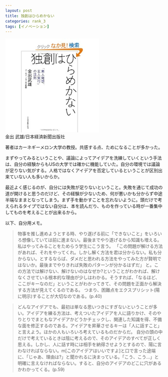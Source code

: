 ```yaml
---
layout: post
title: 独創はひらめかない
categories: rank_3
tags: [イノベーション]
---
```



<div class="book"><div class="book_image"><a href="http://www.amazon.co.jp/dp/4532318416"><img src="/images/dokusou.jpg"></a></div><div class="book_info">金出 武雄/日本経済新聞出版社</div><div class="clear"></div></div>

著者はカーネギーメロン大学の教授。共感する点、ためになることが多かった。

まずやってみるということや、議論によってアイデアを洗練していくという手法は、自分の経験からもUSの大学では確かに機能していた。自分の環境では議論が足りない気がする。人格ではなくアイデアを否定しているということが区別出来ていない人も多いからか。

最近よく感じるのが、自分には失敗が足りないということ。失敗を通じて成功の道が開けると思うのだけど、その経験が少ないため、何が悪いかも分からず中途半端なままとなってしまう。まず手を動かすことを忘れないように。頭だけで考えられるタイプではない自分は、本を読んだり、ものを作っている時が一番集中してものを考えることが出来るから。

以下、自分用メモ。

> 物事を推し進めようとする時、やり遂げる前に「できないこと」をいろいろ想像していては前に進まない。最後までやり遂げるから知識も増える。私はやってみることをためらう学生にこう言う。
「この問題が解ける方法があれば、それをやってくれ。しかし解く方法を君は分からない。私も分からない。とするならば、ダメだと思われる方法をやってみた方が賢明ではないか。最後までやりきれば失敗のパターンが分かるはずだ」
と。この方法では解けない、解けないのはなぜか?ということがわかれば、解けなくさせている根本的な理由が少しはわかる。そうすれば、「なるほど、ここがキーなのだ」ということがわかってきて、その問題を正面から解決する方法が見えてくるのである。
つまり、困難点をエクスプリシット(陽に明示)することが大切なのである。(p.40)

> どんなアイデアでも、最初は単なる思いつきにすぎないということが多い。アイデアを練る方法は、考えついたアイデアを人に語りかけ、そのやりとりでまともなアイデアかどうかチェックし、関連した知識を得、不備な面を修正するのである。アイデアを昇華させるキーは「人に話すこと」と言えよう。ほかの人もいろいろ考えているものだからだ。
自分の頭の中だけで考えているときは陰に考えるので、そのアイデアのすべてが正しく思える。しかし、人に話す時には相手を納得させようとするので、陽に言わなければならない。m[このアイデアはいいですよ]と口で言った途端に、「じゃあ、理由は?」と聞かれるに決まっている。「こう、こう...」と明確に言えなければならない。すると、自分のアイデアのどこに穴があるかわかってくる。(p.59)


